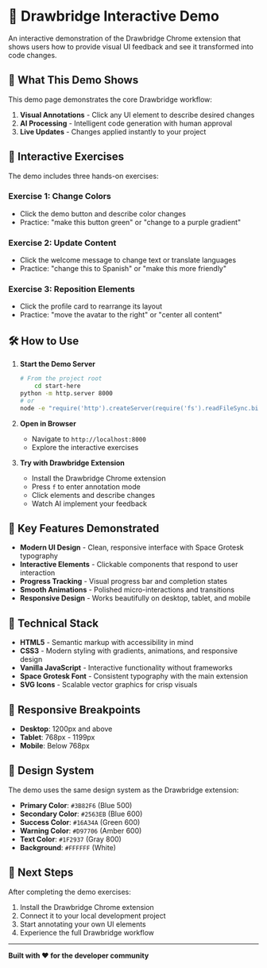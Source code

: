 # 🎯 Drawbridge Interactive Demo

An interactive demonstration of the Drawbridge Chrome extension that shows users how to provide visual UI feedback and see it transformed into code changes.

## 🚀 What This Demo Shows

This demo page demonstrates the core Drawbridge workflow:

1. **Visual Annotations** - Click any UI element to describe desired changes
2. **AI Processing** - Intelligent code generation with human approval  
3. **Live Updates** - Changes applied instantly to your project

## 🎨 Interactive Exercises

The demo includes three hands-on exercises:

### Exercise 1: Change Colors
- Click the demo button and describe color changes
- Practice: "make this button green" or "change to a purple gradient"

### Exercise 2: Update Content  
- Click the welcome message to change text or translate languages
- Practice: "change this to Spanish" or "make this more friendly"

### Exercise 3: Reposition Elements
- Click the profile card to rearrange its layout
- Practice: "move the avatar to the right" or "center all content"

## 🛠 How to Use

1. **Start the Demo Server**
   ```bash
   # From the project root
       cd start-here
   python -m http.server 8000
   # or
   node -e "require('http').createServer(require('fs').readFileSync.bind(require('fs'))).listen(8000)"
   ```

2. **Open in Browser**
   - Navigate to `http://localhost:8000`
   - Explore the interactive exercises

3. **Try with Drawbridge Extension**
   - Install the Drawbridge Chrome extension
   - Press `f` to enter annotation mode
   - Click elements and describe changes
   - Watch AI implement your feedback

## 🎯 Key Features Demonstrated

- **Modern UI Design** - Clean, responsive interface with Space Grotesk typography
- **Interactive Elements** - Clickable components that respond to user interaction
- **Progress Tracking** - Visual progress bar and completion states
- **Smooth Animations** - Polished micro-interactions and transitions
- **Responsive Design** - Works beautifully on desktop, tablet, and mobile

## 🔧 Technical Stack

- **HTML5** - Semantic markup with accessibility in mind
- **CSS3** - Modern styling with gradients, animations, and responsive design
- **Vanilla JavaScript** - Interactive functionality without frameworks
- **Space Grotesk Font** - Consistent typography with the main extension
- **SVG Icons** - Scalable vector graphics for crisp visuals

## 📱 Responsive Breakpoints

- **Desktop**: 1200px and above
- **Tablet**: 768px - 1199px  
- **Mobile**: Below 768px

## 🎨 Design System

The demo uses the same design system as the Drawbridge extension:

- **Primary Color**: `#3B82F6` (Blue 500)
- **Secondary Color**: `#2563EB` (Blue 600)
- **Success Color**: `#16A34A` (Green 600)
- **Warning Color**: `#D97706` (Amber 600)
- **Text Color**: `#1F2937` (Gray 800)
- **Background**: `#FFFFFF` (White)

## 🚀 Next Steps

After completing the demo exercises:

1. Install the Drawbridge Chrome extension
2. Connect it to your local development project
3. Start annotating your own UI elements
4. Experience the full Drawbridge workflow

---

**Built with ❤️ for the developer community** 